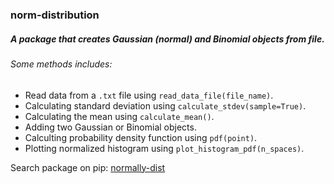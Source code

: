 ### norm-distribution
##### A package that creates Gaussian (normal) and Binomial objects from file.
###### Some methods includes:
- Read data from a `.txt` file using `read_data_file(file_name)`.
- Calculating standard deviation using `calculate_stdev(sample=True)`.
- Calculating the mean using `calculate_mean()`.
- Adding two Gaussian or Binomial objects.
- Calculting probability density function using `pdf(point)`.
- Plotting normalized histogram using `plot_histogram_pdf(n_spaces)`.

Search package on pip: [normally-dist](https://pypi.org/project/normally-dist/0.6/)
